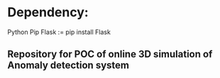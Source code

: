 # Dependency:
Python
Pip
Flask := pip install Flask

## Repository for POC of online 3D simulation of Anomaly detection system 
